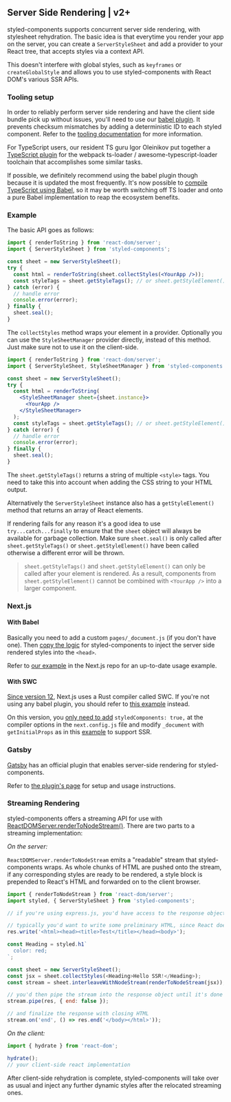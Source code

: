 ## Server Side Rendering | v2+

styled-components supports concurrent server side rendering, with stylesheet rehydration.
The basic idea is that everytime you render your app on the server, you can create
a `ServerStyleSheet` and add a provider to your React tree, that accepts styles
via a context API.

This doesn't interfere with global styles, such as `keyframes` or `createGlobalStyle` and
allows you to use styled-components with React DOM's various SSR APIs.

### Tooling setup

In order to reliably perform server side rendering and have the client side bundle pick up without issues, you'll need to use our [babel plugin](/docs/tooling#babel-plugin). It prevents checksum mismatches by adding a deterministic ID to each styled component. Refer to the [tooling documentation](/docs/tooling#serverside-rendering) for more information.

For TypeScript users, our resident TS guru Igor Oleinikov put together a [TypeScript plugin](/docs/tooling#typescript-plugin) for the webpack ts-loader / awesome-typescript-loader toolchain that accomplishes some similar tasks.

If possible, we definitely recommend using the babel plugin though because it is updated the most frequently. It's now possible to [compile TypeScript using Babel](https://babeljs.io/docs/en/babel-preset-typescript), so it may be worth switching off TS loader and onto a pure Babel implementation to reap the ecosystem benefits.

### Example

The basic API goes as follows:

```jsx
import { renderToString } from 'react-dom/server';
import { ServerStyleSheet } from 'styled-components';

const sheet = new ServerStyleSheet();
try {
  const html = renderToString(sheet.collectStyles(<YourApp />));
  const styleTags = sheet.getStyleTags(); // or sheet.getStyleElement();
} catch (error) {
  // handle error
  console.error(error);
} finally {
  sheet.seal();
}
```

The `collectStyles` method wraps your element in a provider. Optionally you can use
the `StyleSheetManager` provider directly, instead of this method. Just make sure not to
use it on the client-side.

```jsx
import { renderToString } from 'react-dom/server';
import { ServerStyleSheet, StyleSheetManager } from 'styled-components';

const sheet = new ServerStyleSheet();
try {
  const html = renderToString(
    <StyleSheetManager sheet={sheet.instance}>
      <YourApp />
    </StyleSheetManager>
  );
  const styleTags = sheet.getStyleTags(); // or sheet.getStyleElement();
} catch (error) {
  // handle error
  console.error(error);
} finally {
  sheet.seal();
}
```

The `sheet.getStyleTags()` returns a string of multiple `<style>` tags.
You need to take this into account when adding the CSS string to your HTML output.

Alternatively the `ServerStyleSheet` instance also has a `getStyleElement()` method
that returns an array of React elements.

If rendering fails for any reason it's a good idea to use `try...catch...finally` to ensure that the `sheet` object will always be available for garbage collection. Make sure `sheet.seal()` is only called after `sheet.getStyleTags()` or `sheet.getStyleElement()` have been called otherwise a different error will be thrown.

> `sheet.getStyleTags()` and `sheet.getStyleElement()` can only be called after your element is rendered. As a result, components from `sheet.getStyleElement()` cannot be combined with `<YourApp />` into a larger component.

### Next.js

#### With Babel

Basically you need to add a custom `pages/_document.js` (if you don't have one). Then [copy the logic](https://github.com/vercel/next.js/blob/canary/examples/with-styled-components-babel/pages/_document.js) for styled-components to inject the server side rendered styles into the `<head>`.

Refer to [our example](https://github.com/vercel/next.js/tree/canary/examples/with-styled-components-babel) in the Next.js repo for an up-to-date usage example.

#### With SWC

[Since version 12](https://nextjs.org/blog/next-12), Next.js uses a Rust compiler called SWC. If you're not using any babel plugin, you should refer to [this example](https://github.com/vercel/next.js/tree/canary/examples/with-styled-components) instead.

On this version, you [only need to add](https://github.com/vercel/next.js/blob/canary/examples/with-styled-components/next.config.js) `styledComponents: true,` at the compiler options in the `next.config.js` file and modify `_document` with `getInitialProps` as in this [example](https://github.com/vercel/next.js/blob/canary/examples/with-styled-components/pages/_document.tsx) to support SSR.

### Gatsby

[Gatsby](https://www.gatsbyjs.org/) has an official plugin that enables server-side rendering for styled-components.

Refer to [the plugin's page](https://www.gatsbyjs.org/packages/gatsby-plugin-styled-components/) for setup and usage instructions.

### Streaming Rendering

styled-components offers a streaming API for use with [ReactDOMServer.renderToNodeStream()](https://reactjs.org/docs/react-dom-server.html#rendertonodestream). There are two parts to a streaming implementation:

_On the server:_

`ReactDOMServer.renderToNodeStream` emits a "readable" stream that styled-components wraps. As whole chunks of HTML are pushed onto the stream, if any corresponding styles are ready to be rendered, a style block is prepended to React's HTML and forwarded on to the client browser.

```js
import { renderToNodeStream } from 'react-dom/server';
import styled, { ServerStyleSheet } from 'styled-components';

// if you're using express.js, you'd have access to the response object "res"

// typically you'd want to write some preliminary HTML, since React doesn't handle this
res.write('<html><head><title>Test</title></head><body>');

const Heading = styled.h1`
  color: red;
`;

const sheet = new ServerStyleSheet();
const jsx = sheet.collectStyles(<Heading>Hello SSR!</Heading>);
const stream = sheet.interleaveWithNodeStream(renderToNodeStream(jsx));

// you'd then pipe the stream into the response object until it's done
stream.pipe(res, { end: false });

// and finalize the response with closing HTML
stream.on('end', () => res.end('</body></html>'));
```

_On the client:_

```js
import { hydrate } from 'react-dom';

hydrate();
// your client-side react implementation
```

After client-side rehydration is complete, styled-components will take over as usual and inject any further dynamic styles after the relocated streaming ones.
